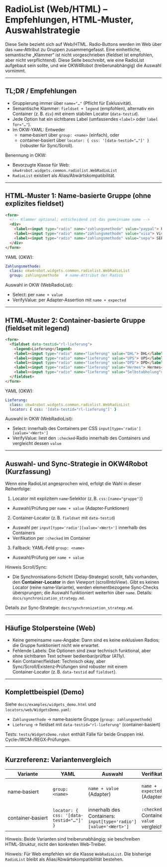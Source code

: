 # RadioList (Web/HTML) – Empfehlungen, HTML‑Muster, Auswahlstrategie

Diese Seite bezieht sich auf Web/HTML. Radio‑Buttons werden im Web über das `name`‑Attribut zu Gruppen zusammengefasst. Eine einheitliche, semantische „Klammer“ ist nicht vorgeschrieben (fieldset ist empfohlen, aber nicht verpflichtend). Diese Seite beschreibt, wie eine RadioList aufgebaut sein sollte, und wie OKW4Robot (treiberunabhängig) die Auswahl vornimmt.

---

## TL;DR / Empfehlungen

- Gruppierung immer über `name="…"` (Pflicht für Exklusivität).
- Semantische Klammer: `fieldset + legend` (empfohlen), alternativ ein Container (z. B. `div`) mit einem stabilen Locator (`data-testid`).
- Jede Option hat ein sichtbares Label (umfassendes `<label>` oder `label for="…"`).
- Im OKW‑YAML: Entweder
  - name‑basiert über `group: <name>` (einfach), oder
  - container‑basiert über `locator: { css: '[data-testid="…"]' }` (robuster für Sync/Scroll).

Benennung in OKW:
- Bevorzugte Klasse für Web: `okw4robot.widgets.common.radiolist.WebRadioList`
- `RadioList` existiert als Alias/Abwärtskompatibilität.

---

## HTML‑Muster 1: Name‑basierte Gruppe (ohne explizites fieldset)

```html
<form>
  <!-- Klammer optional; entscheidend ist das gemeinsame name -->
  <div>
    <label><input type="radio" name="zahlungsmethode" value="paypal"> PayPal</label>
    <label><input type="radio" name="zahlungsmethode" value="visa"> Visa</label>
    <label><input type="radio" name="zahlungsmethode" value="sepa"> SEPA</label>
  </div>
</form>
```

YAML (OKW):
```yaml
Zahlungsmethode:
  class: okw4robot.widgets.common.radiolist.WebRadioList
  group: zahlungsmethode   # name‑Attribut der Radios
```

Auswahl in OKW (WebRadioList):
- Select: per `name + value`
- VerifyValue: per Adapter‑Assertion mit `name + expected`

---

## HTML‑Muster 2: Container‑basierte Gruppe (fieldset mit legend)

```html
<form>
  <fieldset data-testid="rl-lieferung">
    <legend>Lieferung</legend>
    <label><input type="radio" name="lieferung" value="DHL"> DHL</label>
    <label><input type="radio" name="lieferung" value="UPS"> UPS</label>
    <label><input type="radio" name="lieferung" value="DPD"> DPD</label>
    <label><input type="radio" name="lieferung" value="Hermes"> Hermes</label>
    <label><input type="radio" name="lieferung" value="Selbstabholung"> Selbstabholung</label>
  </fieldset>
</form>
```

YAML (OKW):
```yaml
Lieferung:
  class: okw4robot.widgets.common.radiolist.WebRadioList
  locator: { css: '[data-testid="rl-lieferung"]' }
```

Auswahl in OKW (WebRadioList):
- Select: innerhalb des Containers per CSS `input[type='radio'][value='<Wert>']`
- VerifyValue: liest den `:checked`‑Radio innerhalb des Containers und vergleicht dessen `value`

---

## Auswahl‑ und Sync‑Strategie in OKW4Robot (Kurzfassung)

Wenn eine RadioList angesprochen wird, erfolgt die Wahl in dieser Reihenfolge:

1) Locator mit explizitem `name`‑Selektor (z. B. `css:[name="gruppe"]`)
- Auswahl/Prüfung per `name + value` (Adapter‑Funktionen)

2) Container‑Locator (z. B. `fieldset` mit `data-testid`)
- Auswahl per `input[type='radio'][value='<Wert>']` innerhalb des Containers
- Verifikation per `:checked` im Container

3) Fallback: YAML‑Feld `group: <name>`
- Auswahl/Prüfung per `name + value`

Hinweis Scroll/Sync:
- Die Synchronisations‑Schicht (Delay‑Strategie) scrollt, falls vorhanden, den **Container‑Locator** in den Viewport (scrollIntoView). Gibt es keinen Locator (reine name‑Variante), werden elementbezogene Sync‑Checks übersprungen; die Auswahl funktioniert weiterhin über `name`. Details: `docs/synchronization_strategy.md`.

Details zur Sync‑Strategie: `docs/synchronization_strategy.md`.

---

## Häufige Stolpersteine (Web)

- Keine gemeinsame `name`‑Angabe: Dann sind es keine exklusiven Radios; die Gruppe funktioniert nicht wie erwartet.
- Fehlende Labels: Die Optionen sind zwar technisch funktional, aber ohne sichtbaren Text schwer bedienbar/prüfbar (A11y).
- Kein Container/fieldset: Technisch okay, aber Sync/Scroll/Existenz‑Prüfungen sind robuster mit einem Container‑Locator (z. B. `data-testid` auf `fieldset`).

---

## Komplettbeispiel (Demo)

Siehe `docs/examples/widgets_demo.html` und `locators/web/WidgetsDemo.yaml`:
- `Zahlungsmethode` → name‑basierte Gruppe (`group: zahlungsmethode`)
- `Lieferung` → fieldset mit `data-testid="rl-lieferung"` (container‑basiert)

Tests: `tests/WidgetsDemo.robot` enthält Fälle für beide Gruppen inkl. Cycle‑/WCM‑/REGX‑Prüfungen.

---

## Kurzreferenz: Variantenvergleich

| Variante | YAML | Auswahl | Verifikation | Scroll/Sync‑Ziel |
|---------|------|---------|--------------|------------------|
| name‑basiert | `group: <name>` | `name + value` (Adapter) | `name + expected` (Adapter) | kein elementbezogener Scroll (ohne Locator) |
| container‑basiert | `locator: { css: '[data-testid="…"]' }` | innerhalb des Containers: `input[type='radio'][value='<Wert>']` | `:checked` im Container, `value` vergleichen | Container‑Locator (scrollIntoView) |

Hinweis: Beide Varianten sind treiberunabhängig; sie beschreiben HTML‑Struktur, nicht den konkreten Web‑Treiber.

Hinweis: Für Web empfehlen wir die Klasse `WebRadioList`. Die bisherige `RadioList` bleibt als Alias/Abwärtskompatibilität bestehen.
